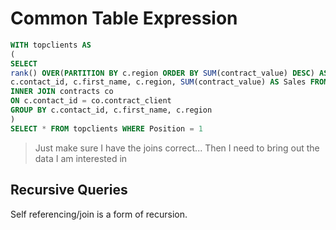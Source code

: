 # Common Table Expression

```sql
WITH topclients AS
(
SELECT
rank() OVER(PARTITION BY c.region ORDER BY SUM(contract_value) DESC) AS Position,
c.contact_id, c.first_name, c.region, SUM(contract_value) AS Sales FROM contacts c
INNER JOIN contracts co
ON c.contact_id = co.contract_client
GROUP BY c.contact_id, c.first_name, c.region
)
SELECT * FROM topclients WHERE Position = 1
```

> Just make sure I have the joins correct...
> Then I need to bring out the data I am interested in

## Recursive Queries

Self referencing/join is a form of recursion.